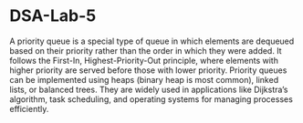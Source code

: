 # DSA-Lab-5
A priority queue is a special type of queue in which elements are dequeued based on their priority rather than the order in which they were added. It follows the First-In, Highest-Priority-Out principle, where elements with higher priority are served before those with lower priority. Priority queues can be implemented using heaps (binary heap is most common), linked lists, or balanced trees. They are widely used in applications like Dijkstra’s algorithm, task scheduling, and operating systems for managing processes efficiently.
